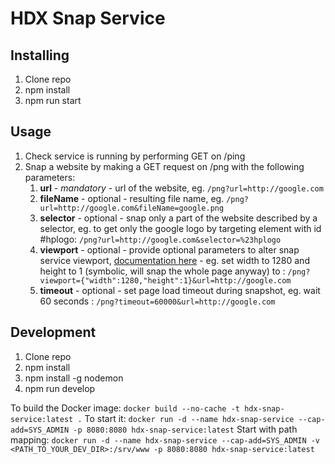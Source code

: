 HDX Snap Service
================

Installing
----------
1. Clone repo
2. npm install
3. npm run start

Usage
-----

1. Check service is running by performing GET on /ping
2. Snap a website by making a GET request on /png with the following parameters:
    1. **url** - *mandatory* - url of the website, eg. ` /png?url=http://google.com ` 
    2. **fileName** - optional - resulting file name, eg. ` /png?url=http://google.com&fileName=google.png `
    3. **selector** - optional - snap only a part of the website described by a selector, eg. to get only the google logo by targeting element with id #hplogo: ` /png?url=http://google.com&selector=%23hplogo `
    4. **viewport** - optional - provide optional parameters to alter snap service viewport, [documentation here](https://github.com/GoogleChrome/puppeteer/blob/v1.0.0/docs/api.md#pagesetviewportviewport)
                    - eg. set width to 1280 and height to 1 (symbolic, will snap the whole page anyway) to :  ` /png?viewport={"width":1280,"height":1}&url=http://google.com `
    5. **timeout** - optional - set page load timeout during snapshot, eg. wait 60 seconds :  ` /png?timeout=60000&url=http://google.com ` 
    
Development
-----------
1. Clone repo
2. npm install
3. npm install -g nodemon
4. npm run develop

To build the Docker image:
`docker build --no-cache -t hdx-snap-service:latest .`
To start it:
`docker run -d --name hdx-snap-service --cap-add=SYS_ADMIN -p 8080:8080 hdx-snap-service:latest`
Start with path mapping:
`docker run -d --name hdx-snap-service --cap-add=SYS_ADMIN -v <PATH_TO_YOUR_DEV_DIR>:/srv/www -p 8080:8080 hdx-snap-service:latest`
